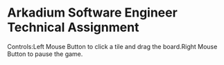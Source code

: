 # Arkadium Software Engineer Technical Assignment
 Controls:Left Mouse Button to click a tile and drag the board.Right Mouse Button to pause the game.

